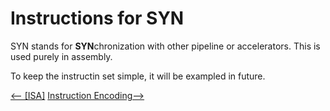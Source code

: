 
# Instructions for SYN
SYN stands for **SYN**chronization with other pipeline or accelerators.  This is used purely in assembly.

To keep the instructin set simple,  it will be exampled in future.

[\<-- \[ISA\]](ISA)  [Instruction Encoding-->](Encoding)
